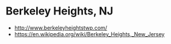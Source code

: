 # Berkeley Heights, NJ
* http://www.berkeleyheightstwp.com/
* https://en.wikipedia.org/wiki/Berkeley_Heights,_New_Jersey

